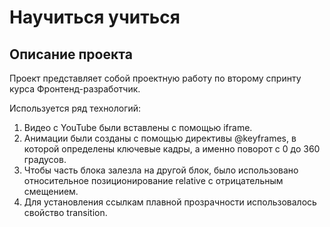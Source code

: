# Научиться учиться

## Описание проекта

Проект представляет собой проектную работу по второму спринту курса Фронтенд-разработчик.  

Используется ряд технологий:

1. Видео с YouTube были вставлены с помощью iframe.
2. Анимации были созданы с помощью директивы @keyframes, в которой определены ключевые кадры, а именно поворот с 0 до 360 градусов.  
3. Чтобы часть блока залезла на другой блок, было использовано относительное позиционирование relative с отрицательным смещением.  
4. Для установления ссылкам плавной прозрачности использовалось свойство transition.  
